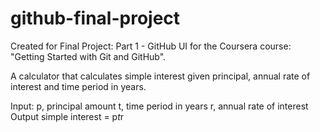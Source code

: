# github-final-project
Created for Final Project: Part 1 - GitHub UI for the Coursera course: "Getting Started with Git and GitHub".

A calculator that calculates simple interest given principal, annual rate of interest and time period in years.

Input:
   p, principal amount
   t, time period in years
   r, annual rate of interest
Output
   simple interest = p*t*r
